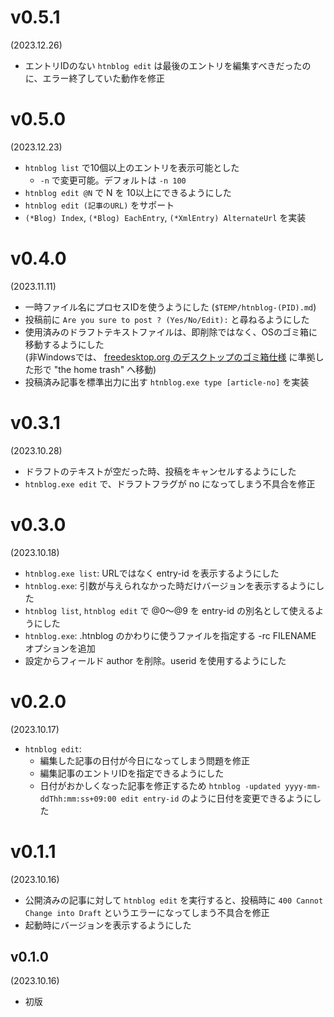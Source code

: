 v0.5.1
======
(2023.12.26)

- エントリIDのない `htnblog edit` は最後のエントリを編集すべきだったのに、エラー終了していた動作を修正

v0.5.0
======
(2023.12.23)

- `htnblog list` で10個以上のエントリを表示可能とした
    - `-n` で変更可能。デフォルトは `-n 100`
- `htnblog edit @N` で N を 10以上にできるようにした
- `htnblog edit (記事のURL)` をサポート
- `(*Blog) Index`, `(*Blog) EachEntry`, `(*XmlEntry) AlternateUrl` を実装

v0.4.0
======
(2023.11.11)

- 一時ファイル名にプロセスIDを使うようにした (`$TEMP/htnblog-(PID).md`)
- 投稿前に `Are you sure to post ? (Yes/No/Edit):` と尋ねるようにした
- 使用済みのドラフトテキストファイルは、即削除ではなく、OSのゴミ箱に移動するようにした  
  (非Windowsでは、 [freedesktop.org のデスクトップのゴミ箱仕様](https://www.freedesktop.org/wiki/Specifications/trash-spec/) に準拠した形で "the home trash" へ移動)
- 投稿済み記事を標準出力に出す `htnblog.exe type [article-no]` を実装

v0.3.1
======
(2023.10.28)

- ドラフトのテキストが空だった時、投稿をキャンセルするようにした
- `htnblog.exe edit` で、ドラフトフラグが no になってしまう不具合を修正

v0.3.0
======
(2023.10.18)

- `htnblog.exe list`: URLではなく entry-id を表示するようにした
- `htnblog.exe`: 引数が与えられなかった時だけバージョンを表示するようにした
- `htnblog list`, `htnblog edit` で @0～@9 を entry-id の別名として使えるようにした
- `htnblog.exe`: .htnblog のかわりに使うファイルを指定する -rc FILENAME オプションを追加
- 設定からフィールド author を削除。userid を使用するようにした

v0.2.0
======
(2023.10.17)

- `htnblog edit`:
    - 編集した記事の日付が今日になってしまう問題を修正
    - 編集記事のエントリIDを指定できるようにした
    - 日付がおかしくなった記事を修正するため `htnblog -updated yyyy-mm-ddThh:mm:ss+09:00 edit entry-id` のように日付を変更できるようにした

v0.1.1
======
(2023.10.16)

- 公開済みの記事に対して `htnblog edit` を実行すると、投稿時に
  `400 Cannot Change into Draft` というエラーになってしまう不具合を修正
- 起動時にバージョンを表示するようにした

v0.1.0
------
(2023.10.16)

- 初版
